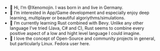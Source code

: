 - 👋 Hi, I’m @Xenomojin. I was born in and live in Germany.
- 👀 I’m interested in App/Game development and especially enjoy deep learning, multiplayer or beautiful algoriythms/simulations.
- 🌱 I’m currently learning Rust combined with Bevy. Unlike any other language I've tried (Java, C# and C),
Rust seems to combine every positive aspect of a low and hight level language I could imagine.
- 🐧 I love the concept of Open-Source and community projects in general, but particularly Linux. Fedora user here.
